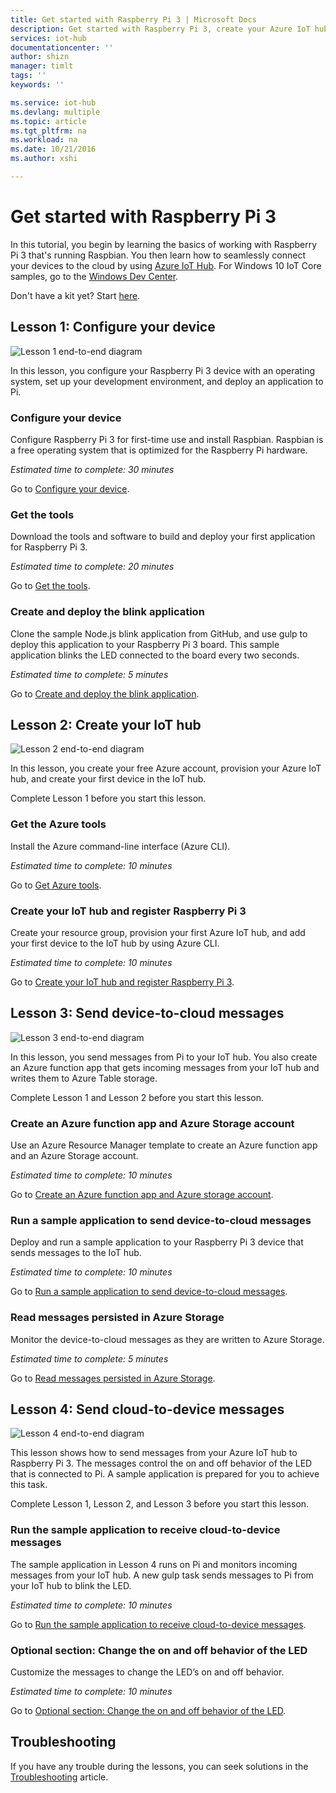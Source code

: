 ```yaml
---
title: Get started with Raspberry Pi 3 | Microsoft Docs
description: Get started with Raspberry Pi 3, create your Azure IoT hub, and connect Pi to the IoT hub.
services: iot-hub
documentationcenter: ''
author: shizn
manager: timlt
tags: ''
keywords: ''

ms.service: iot-hub
ms.devlang: multiple
ms.topic: article
ms.tgt_pltfrm: na
ms.workload: na
ms.date: 10/21/2016
ms.author: xshi

---
```

# Get started with Raspberry Pi 3
In this tutorial, you begin by learning the basics of working with Raspberry Pi 3 that's running Raspbian. You then learn how to seamlessly connect your devices to the cloud by using [Azure IoT Hub](iot-hub-what-is-iot-hub.md). For Windows 10 IoT Core samples, go to the [Windows Dev Center](http://www.windowsondevices.com/).

Don't have a kit yet? Start [here](https://azure.microsoft.com/develop/iot/starter-kits).

## Lesson 1: Configure your device
![Lesson 1 end-to-end diagram](media/iot-hub-raspberry-pi-lessons/e2e-lesson1.png)

In this lesson, you configure your Raspberry Pi 3 device with an operating system, set up your development environment, and deploy an application to Pi.

### Configure your device
Configure Raspberry Pi 3 for first-time use and install Raspbian. Raspbian is a free operating system that is optimized for the Raspberry Pi hardware.

*Estimated time to complete: 30 minutes*

Go to [Configure your device](iot-hub-raspberry-pi-kit-node-lesson1-configure-your-device.md).

### Get the tools
Download the tools and software to build and deploy your first application for Raspberry Pi 3.

*Estimated time to complete: 20 minutes*

Go to [Get the tools](iot-hub-raspberry-pi-kit-node-lesson1-get-the-tools-win32.md).

### Create and deploy the blink application
Clone the sample Node.js blink application from GitHub, and use gulp to deploy this application to your Raspberry Pi 3 board. This sample application blinks the LED connected to the board every two seconds.

*Estimated time to complete: 5 minutes*

Go to [Create and deploy the blink application](iot-hub-raspberry-pi-kit-node-lesson1-deploy-blink-app.md).

## Lesson 2: Create your IoT hub
![Lesson 2 end-to-end diagram](media/iot-hub-raspberry-pi-lessons/e2e-lesson2.png)

In this lesson, you create your free Azure account, provision your Azure IoT hub, and create your first device in the IoT hub.

Complete Lesson 1 before you start this lesson.

### Get the Azure tools
Install the Azure command-line interface (Azure CLI).

*Estimated time to complete: 10 minutes*

Go to [Get Azure tools](iot-hub-raspberry-pi-kit-node-lesson2-get-azure-tools-win32.md).

### Create your IoT hub and register Raspberry Pi 3
Create your resource group, provision your first Azure IoT hub, and add your first device to the IoT hub by using Azure CLI.

*Estimated time to complete: 10 minutes*

Go to [Create your IoT hub and register Raspberry Pi 3](iot-hub-raspberry-pi-kit-node-lesson2-prepare-azure-iot-hub.md).

## Lesson 3: Send device-to-cloud messages
![Lesson 3 end-to-end diagram](media/iot-hub-raspberry-pi-lessons/e2e-lesson3.png)

In this lesson, you send messages from Pi to your IoT hub. You also create an Azure function app that gets incoming messages from your IoT hub and writes them to Azure Table storage.

Complete Lesson 1 and Lesson 2 before you start this lesson.

### Create an Azure function app and Azure Storage account
Use an Azure Resource Manager template to create an Azure function app and an Azure Storage account.

*Estimated time to complete: 10 minutes*

Go to [Create an Azure function app and Azure storage account](iot-hub-raspberry-pi-kit-node-lesson3-deploy-resource-manager-template.md).

### Run a sample application to send device-to-cloud messages
Deploy and run a sample application to your Raspberry Pi 3 device that sends messages to the IoT hub.

*Estimated time to complete: 10 minutes*

Go to [Run a sample application to send device-to-cloud messages](iot-hub-raspberry-pi-kit-node-lesson3-run-azure-blink.md).

### Read messages persisted in Azure Storage
Monitor the device-to-cloud messages as they are written to Azure Storage.

*Estimated time to complete: 5 minutes*

Go to [Read messages persisted in Azure Storage](iot-hub-raspberry-pi-kit-node-lesson3-read-table-storage.md).

## Lesson 4: Send cloud-to-device messages
![Lesson 4 end-to-end diagram](media/iot-hub-raspberry-pi-lessons/e2e-lesson4.png)

This lesson shows how to send messages from your Azure IoT hub to Raspberry Pi 3. The messages control the on and off behavior of the LED that is connected to Pi. A sample application is prepared for you to achieve this task.

Complete Lesson 1, Lesson 2, and Lesson 3 before you start this lesson.

### Run the sample application to receive cloud-to-device messages
The sample application in Lesson 4 runs on Pi and monitors incoming messages from your IoT hub. A new gulp task sends messages to Pi from your IoT hub to blink the LED.

*Estimated time to complete: 10 minutes*

Go to [Run the sample application to receive cloud-to-device messages](iot-hub-raspberry-pi-kit-node-lesson4-send-cloud-to-device-messages.md).

### Optional section: Change the on and off behavior of the LED
Customize the messages to change the LED’s on and off behavior.

*Estimated time to complete: 10 minutes*

Go to [Optional section: Change the on and off behavior of the LED](iot-hub-raspberry-pi-kit-node-lesson4-change-led-behavior.md).

## Troubleshooting
If you have any trouble during the lessons, you can seek solutions in the [Troubleshooting](iot-hub-raspberry-pi-kit-node-troubleshooting.md) article.

